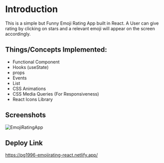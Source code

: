
# Introduction

This is a simple but Funny Emoji Rating App built in React. A User can give rating by clicking on stars and a relevant emoji will appear on the screen accordingly.

## Things/Concepts Implemented:
- Functional Component
- Hooks (useState)
- props
- Events
- List
- CSS Animations
- CSS Media Queries (For Responsiveness)
- React Icons Library 

## Screenshots

![EmojiRatingApp](https://user-images.githubusercontent.com/99909331/227736726-9b6a3afc-b3a4-4cba-b089-a25e6aac4a7d.PNG)


## Deploy Link
https://pg1996-emojirating-react.netlify.app/